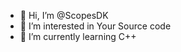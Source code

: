 - 👋 Hi, I’m @ScopesDK
- 👀 I’m interested in Your Source code
- 🌱 I’m currently learning C++


<!---
ScopesDK/ScopesDK is a ✨ special ✨ repository because its `README.md` (this file) appears on your GitHub profile.
You can click the Preview link to take a look at your changes.
--->
